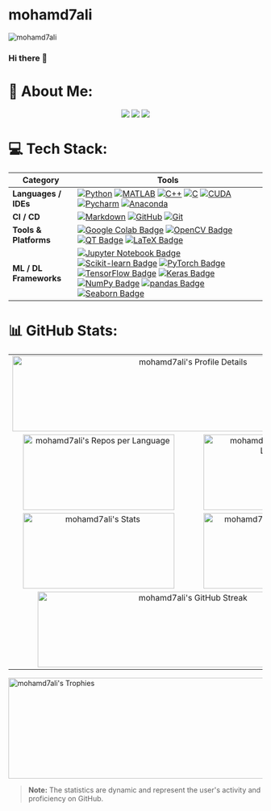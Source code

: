 # mohamd7ali

<p align="left"> <img src="https://komarev.com/ghpvc/?username=mohamd7ali&label=Profile%20views&color=0e75b6&style=flat" alt="mohamd7ali" /> </p>


### Hi there 👋

<!--
**mohamd7ali/mohamd7ali** is a ✨ _special_ ✨ repository because its `README.md` (this file) appears on your GitHub profile.

Here are some ideas to get you started:

- 🔭 I’m currently working on ...
- 🌱 I’m currently learning ...
- 👯 I’m looking to collaborate on ...
- 🤔 I’m looking for help with ...
- 💬 Ask me about ...
- 📫 How to reach me: ...
- 😄 Pronouns: ...
- ⚡ Fun fact: ...
-->

# 💫 About Me:
<p style="text-align: justify;">
<!-- Mohammad Javad Ahmadi was born in 1996 in Sari near the Caspian Sea in northern Iran. He graduated from NODET in 2015 with a Diploma GPA of 4/4 (20/20). He received his B.Sc. in Electrical & Control Engineering from Amirkabir University of Technology (Tehran Polytechnic) in 2019 with a GPA of 3.7/4. Since 2019, he has been part of ARASⒸ under the supervision of Prof. Hamid D. Taghirad and completed his M.Sc. with a GPA of 4/4. He is currently pursuing his Ph.D. in this group with a GPA of 4/4 (20/20). In parallel with his academic work, he serves as CTO at MediversAI and SmarTeeth, focusing on AI applications in medical imaging and videos, and also leads the ARAS AI, VR, and Software Group. Robotics, Artificial Intelligence, and Computer Vision are his principal research interests. -->
<p align="center">
  <a href="https://linkedin.com/in/USERNAME"><img src="https://img.shields.io/badge/-LinkedIn-0A66C2?style=flat-square&logo=linkedin&logoColor=white"/></a>
  <a href="https://github.com/USERNAME"><img src="https://img.shields.io/badge/-GitHub-181717?style=flat-square&logo=github&logoColor=white"/></a>
  <a href="mailto:maetemadi7@gmail.com"><img src="https://img.shields.io/badge/-Gmail-D14836?style=flat-square&logo=gmail&logoColor=white"/></a>
</p>


<!-- my-skils -->

# 💻 Tech Stack:

| Category | Tools |
|----------|-------|
| **Languages / IDEs** | [![Python](https://img.shields.io/badge/Python-3776AB?style=flat-square&logo=Python&logoColor=white)](https://www.python.org/) [![MATLAB](https://img.shields.io/badge/MATLAB-0076A8?style=flat-square&logo=Mathworks&logoColor=white)](https://www.mathworks.com/products/matlab.html) [![C++](https://img.shields.io/badge/C++-00599C?style=flat-square&logo=cplusplus&logoColor=white)](https://isocpp.org/) [![C](https://img.shields.io/badge/C-A8B9CC?style=flat-square&logo=c&logoColor=white)](https://en.wikipedia.org/wiki/C_(programming_language)) [![CUDA](https://img.shields.io/badge/CUDA-76B900?style=flat-square&logo=nvidia&logoColor=white)](https://developer.nvidia.com/cuda-zone) [![Pycharm](https://img.shields.io/badge/Pycharm-3776AB?style=flat-square&logo=Pycharm&logoColor=white)](https://www.jetbrains.com/pycharm/) [![Anaconda](https://img.shields.io/badge/Anaconda-44A833?style=flat-square&logo=Anaconda&logoColor=white)](https://www.anaconda.com/) |
| **CI / CD** | [![Markdown](https://img.shields.io/badge/Markdown-2088FF?style=flat-square&logo=Markdown&logoColor=white)](https://github.com/mohamd7ali/mohamd7ali) [![GitHub](https://img.shields.io/badge/Github-2088FF?style=flat-square&logo=Github&logoColor=white)](https://github.com/mohamd7ali/mohamd7ali) [![Git](https://img.shields.io/badge/Git-2088FF?style=flat-square&logo=Git&logoColor=white)](https://git-scm.com/) |
| **Tools & Platforms** | [![Google Colab Badge](https://img.shields.io/badge/Google%20Colab-F9AB00?style=flat-square&logo=Google-Colab&logoColor=white)](https://colab.research.google.com/) [![OpenCV Badge](https://img.shields.io/badge/OpenCV-27338e?style=flat-square&logo=OpenCV&logoColor=white)](https://opencv.org/) [![QT Badge](https://img.shields.io/badge/QT-41CD52?style=flat-square&logo=Qt&logoColor=white)](https://www.qt.io/) [![LaTeX Badge](https://img.shields.io/badge/latex-%23008080?style=flat-square&logo=latex&logoColor=white)](https://www.latex-project.org/) |
| **ML / DL Frameworks** | [![Jupyter Notebook Badge](https://img.shields.io/badge/Jupyter%20Notebook-F37626?style=flat-square&logo=Jupyter&logoColor=white)](https://jupyter.org/) [![Scikit-learn Badge](https://img.shields.io/badge/Scikit--Learn-e26d00?style=flat-square&logo=scikit-learn&logoColor=white)](https://scikit-learn.org/) [![PyTorch Badge](https://img.shields.io/badge/PyTorch-EE4C2C?style=flat-square&logo=pytorch&logoColor=white)](https://pytorch.org/) [![TensorFlow Badge](https://img.shields.io/badge/TensorFlow-FF6F00?style=flat-square&logo=tensorflow&logoColor=white)](https://www.tensorflow.org/) [![Keras Badge](https://img.shields.io/badge/Keras-D00000?style=flat-square&logo=keras&logoColor=white)](https://keras.io/) [![NumPy Badge](https://img.shields.io/badge/NumPy-e26d00?style=flat-square&logo=numpy&logoColor=white)](https://numpy.org/) [![pandas Badge](https://img.shields.io/badge/pandas-150458?style=flat-square&logo=pandas&logoColor=white)](https://pandas.pydata.org/) [![Seaborn Badge](https://img.shields.io/badge/Seaborn-76B900?style=flat-square&logo=seaborn&logoColor=white)](https://seaborn.pydata.org/) |
                                                                                                                                                                                                                                                                                                                                                                                                                                                                                                                                                                                                                                                                                                                                                                                                                                                                                                                                                                                                                                                                                                                                                                                                                                                                                                                                                                              
                                                                                                                                                                                           
# 📊 GitHub Stats:

<table align="center">
  <tr>
    <td colspan="2" align="center"><img src="https://github-profile-summary-cards.vercel.app/api/cards/profile-details?username=mohamd7ali&theme=nord_dark" alt="mohamd7ali's Profile Details" width="700" height="150"></td>
  </tr>
  <tr>
    <td align="center"><img src="https://github-profile-summary-cards.vercel.app/api/cards/repos-per-language?username=mohamd7ali&theme=nord_dark" alt="mohamd7ali's Repos per Language" width="300" height="150"></td>
    <td align="center"><img src="https://github-profile-summary-cards.vercel.app/api/cards/most-commit-language?username=mohamd7ali&theme=nord_dark" alt="mohamd7ali's Most Commit Language" width="300" height="150"></td>
  </tr>
  <tr>
    <td align="center"><img src="https://github-profile-summary-cards.vercel.app/api/cards/stats?username=mohamd7ali&theme=nord_dark" alt="mohamd7ali's Stats" width="300" height="150"></td>
    <td align="center"><img src="https://github-profile-summary-cards.vercel.app/api/cards/productive-time?username=mohamd7ali&theme=nord_dark" alt="mohamd7ali's Productive Time" width="300" height="150"></td>
  </tr>
  <tr>
    <td colspan="2" align="center">
      <img src="https://github-readme-streak-stats.herokuapp.com/?user=mohamd7ali&theme=radical" alt="mohamd7ali's GitHub Streak" width="600" height="150"><br>
    </td>
  </tr>
</table>

<img src="https://github-profile-trophy.vercel.app/?username=mohamd7ali&column=10&theme=onedark" alt="mohamd7ali's Trophies" width="1500" height="200">

> **Note:** The statistics are dynamic and represent the user's activity and proficiency on GitHub.
